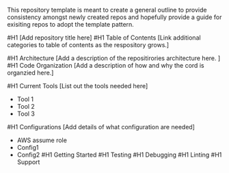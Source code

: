 This repository template is meant to create a general outline to provide consistency amongst newly created repos and hopefully provide a guide for exisiting repos to adopt the template pattern.

#H1 [Add repository title here]
#H1 Table of Contents [Link additional categories to table of contents as the respository grows.]

#H1 Architecture [Add a description of the repositirories architecture here. ]
#H1 Code Organization [Add a description of how and why the cord is organzied here.]

#H1 Current Tools [List out the tools needed here]

- Tool 1
- Tool 2
- Tool 3

#H1 Configurations [Add details of what configuration are needed]

- AWS assume role
- Config1
- Config2
  #H1 Getting Started
  #H1 Testing
  #H1 Debugging
  #H1 Linting
  #H1 Support
